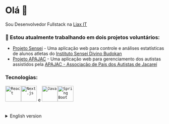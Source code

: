 <h1>Olá 👋</h1>
Sou Desenvolvedor Fullstack na <a href="https://www.liax.tech/">Liax IT</a>
<h3>🔭 Estou atualmente trabalhando em dois projetos voluntários:</h3>
<ul>
<li><a href="https://github.com/ToGatherGroup/front-sensei">Projeto Sensei</a> - Uma aplicação web para controle e análises estatísticas de alunos atletas do <a href="https://www.instagram.com/sensei_divino">Instituto Sensei Divino Budokan</a></li>
<li><a href="https://github.com/bruamado/projeto-apajac-front">Projeto APAJAC</a> - Uma aplicação web para gerenciamento dos autistas assistidos pela <a href="https://apajac.org/">APAJAC - Associação de Pais dos Autistas de Jacareí</a></li>
</ul>

<h3>Tecnologias:</h3>
<code><img width="50" src="https://user-images.githubusercontent.com/25181517/183897015-94a058a6-b86e-4e42-a37f-bf92061753e5.png" alt="React" title="React"/></code><code><img width="50" src="https://github.com/marwin1991/profile-technology-icons/assets/136815194/5f8c622c-c217-4649-b0a9-7e0ee24bd704" alt="Next.js" title="Next.js"/></code> e <code><img width="50" src="https://user-images.githubusercontent.com/25181517/117201156-9a724800-adec-11eb-9a9d-3cd0f67da4bc.png" alt="Java" title="Java"/></code><code><img width="50" src="https://user-images.githubusercontent.com/25181517/183891303-41f257f8-6b3d-487c-aa56-c497b880d0fb.png" alt="Spring Boot" title="Spring Boot"/></code>
<br>
<br>
<br>
<details close>
<summary>English version</summary>

<h1>Hi there 👋</h1>

I'm a Fullstack developer at <a href="https://www.liax.tech/">Liax IT</a>

<h3>🔭 I’m currently working on two volunteer projects:</h3>
<ul>
<li><a href="https://github.com/ToGatherGroup/front-sensei">Projeto Sensei</a> - A web application for athlete control and analysis that will be used by <a href="https://www.instagram.com/sensei_divino">Instituto Sensei Divino Budokan</a></li>
<li><a href="https://github.com/bruamado/projeto-apajac-front">Projeto APAJAC</a> - A web application for manage welcomed autistic people in <a href="https://apajac.org/">APAJAC - Associação de Pais dos Autistas de Jacareí</a></li>
</ul>

<h3>Technologies:</h3>
<code><img width="50" src="https://user-images.githubusercontent.com/25181517/183897015-94a058a6-b86e-4e42-a37f-bf92061753e5.png" alt="React" title="React"/></code><code><img width="50" src="https://github.com/marwin1991/profile-technology-icons/assets/136815194/5f8c622c-c217-4649-b0a9-7e0ee24bd704" alt="Next.js" title="Next.js"/></code> and <code><img width="50" src="https://user-images.githubusercontent.com/25181517/117201156-9a724800-adec-11eb-9a9d-3cd0f67da4bc.png" alt="Java" title="Java"/></code><code><img width="50" src="https://user-images.githubusercontent.com/25181517/183891303-41f257f8-6b3d-487c-aa56-c497b880d0fb.png" alt="Spring Boot" title="Spring Boot"/></code>
</details>
